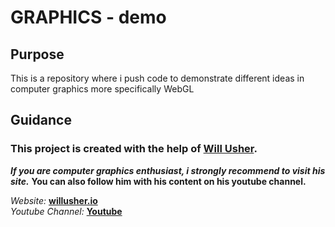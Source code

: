 # GRAPHICS - demo

## Purpose
This is a repository where i push code to demonstrate different ideas in computer graphics more specifically WebGL

## Guidance
<h3>This project is created with the help of <a href="https://twitter.com/_wusher">Will Usher</a>.</h3>

<b><i>If you are computer graphics enthusiast, i strongly recommend to visit his site.</i></b>
<b>You can also follow him with his content on his youtube channel.</b>

<span><i>Website: </i><b> <a href="https://www.willusher.io/">willusher.io</a></b><br></span>
<span><i>Youtube Channel: </i><b><a href="https://www.youtube.com/channel/UC--sV5_l-ZPhB7Y0wR5oJ2g">Youtube</a></b></span>
